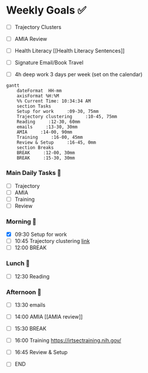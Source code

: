 # Weekly Goals ✅

  - [ ] Trajectory Clusters 
  - [ ] AMIA Review 
  - [ ] Health Literacy [[Health Literacy Sentences]]
  - [ ] Signature Email/Book Travel
  - [ ] 4h deep work 3 days per week (set on the calendar)
  

```mermaid
gantt
    dateFormat  HH-mm
    axisFormat %H:%M
    %% Current Time: 10:34:34 AM
    section Tasks
    Setup for work     :09-30, 75mm
    Trajectory clustering     :10-45, 75mm
    Reading     :12-30, 60mm
    emails     :13-30, 30mm
    AMIA     :14-00, 90mm
    Training     :16-00, 45mm
    Review & Setup     :16-45, 0mm
    section Breaks
    BREAK     :12-00, 30mm
    BREAK     :15-30, 30mm
```
### Main Daily Tasks 💚 
- [ ] Trajectory
- [ ] AMIA
- [ ] Training
- [ ] Review

### Morning 🔨
- [x] 09:30 Setup for work
- [ ] 10:45 Trajectory clustering [link](https://colab.research.google.com/drive/1HrGCJlFOMvyQG-VTBkC7A59VTmCuDUwx)
- [ ] 12:00 BREAK

### Lunch 👀
- [ ] 12:30 Reading

### Afternoon 👻
- [ ] 13:30 emails
- [ ] 14:00 AMIA [[AMIA review]]
- [ ] 15:30 BREAK
- [ ] 16:00 Training https://irtsectraining.nih.gov/
- [ ] 16:45 Review & Setup 
- [ ] END

